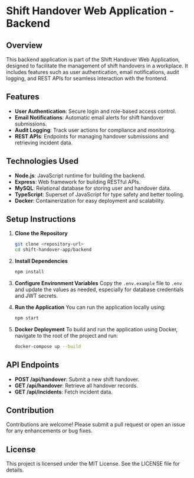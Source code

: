 # Shift Handover Web Application - Backend

## Overview
This backend application is part of the Shift Handover Web Application, designed to facilitate the management of shift handovers in a workplace. It includes features such as user authentication, email notifications, audit logging, and REST APIs for seamless interaction with the frontend.

## Features
- **User Authentication**: Secure login and role-based access control.
- **Email Notifications**: Automatic email alerts for shift handover submissions.
- **Audit Logging**: Track user actions for compliance and monitoring.
- **REST APIs**: Endpoints for managing handover submissions and retrieving incident data.

## Technologies Used
- **Node.js**: JavaScript runtime for building the backend.
- **Express**: Web framework for building RESTful APIs.
- **MySQL**: Relational database for storing user and handover data.
- **TypeScript**: Superset of JavaScript for type safety and better tooling.
- **Docker**: Containerization for easy deployment and scalability.

## Setup Instructions
1. **Clone the Repository**
   ```bash
   git clone <repository-url>
   cd shift-handover-app/backend
   ```

2. **Install Dependencies**
   ```bash
   npm install
   ```

3. **Configure Environment Variables**
   Copy the `.env.example` file to `.env` and update the values as needed, especially for database credentials and JWT secrets.

4. **Run the Application**
   You can run the application locally using:
   ```bash
   npm start
   ```

5. **Docker Deployment**
   To build and run the application using Docker, navigate to the root of the project and run:
   ```bash
   docker-compose up --build
   ```

## API Endpoints
- **POST /api/handover**: Submit a new shift handover.
- **GET /api/handover**: Retrieve all handover records.
- **GET /api/incidents**: Fetch incident data.

## Contribution
Contributions are welcome! Please submit a pull request or open an issue for any enhancements or bug fixes.

## License
This project is licensed under the MIT License. See the LICENSE file for details.